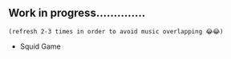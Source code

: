 ## Work in progress..............
    (refresh 2-3 times in order to avoid music overlapping 😂😂)
- Squid Game 
